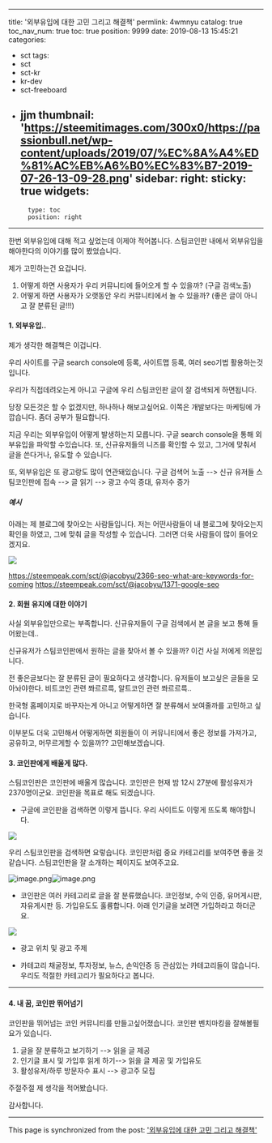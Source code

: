 
---
title: '외부유입에 대한 고민 그리고 해결책'
permlink: 4wmnyu
catalog: true
toc_nav_num: true
toc: true
position: 9999
date: 2019-08-13 15:45:21
categories:
- sct
tags:
- sct
- sct-kr
- kr-dev
- sct-freeboard
- jjm
thumbnail: 'https://steemitimages.com/300x0/https://passionbull.net/wp-content/uploads/2019/07/%EC%8A%A4%ED%81%AC%EB%A6%B0%EC%83%B7-2019-07-26-13-09-28.png'
sidebar:
    right:
        sticky: true
widgets:
    -
        type: toc
        position: right
---


한번 외부유입에 대해 적고 싶었는데 이제야 적어봅니다.
스팀코인판 내에서 외부유입을 해야한다의 이야기를 많이 봤었습니다. 

제가 고민하는건 요겁니다.

1. 어떻게 하면 사용자가 우리 커뮤니티에 들어오게 할 수 있을까? (구글 검색노출)
2. 어떻게 하면 사용자가 오랫동안 우리 커뮤니티에서 놀 수 있을까? (좋은 글이 아니고 잘 분류된 글!!!)


#### 1. 외부유입.. 

제가 생각한 해결책은 이겁니다.

우리 사이트를 구글 search console에 등록, 사이트맵 등록, 여러 seo기법 활용하는것입니다.

우리가 직접데려오는게 아니고 구글에 우리 스팀코인판 글이 잘 검색되게 하면됩니다.

당장 모든것은 할 수 없겠지만, 하나하나 해보고싶어요.
이쪽은 개발보다는 마케팅에 가깝습니다. 좀더 공부가 필요합니다.

지금 우리는 외부유입이 어떻게 발생하는지 모릅니다. 구글 search console을 통해 외부유입을 파악할 수있습니다. 또, 신규유저들의 니즈를 확인할 수 있고, 그거에 맞춰서 글을 쓴다거나, 유도할 수 있습니다.

또, 외부유입은 또 광고랑도 많이 연관돼있습니다.
구글 검색어 노출 --> 신규 유저들 스팀코인판에 접속 --> 글 읽기 --> 광고 수익 증대, 유저수 증가

##### 예시
아래는 제 블로그에 찾아오는 사람들입니다.
저는 어떤사람들이 내 블로그에 찾아오는지 확인을 하였고, 그에 맞춰 글을 작성할 수 있습니다.
그러면 더욱 사람들이 많이 들어오겠지요.

![](https://steemitimages.com/300x0/https://passionbull.net/wp-content/uploads/2019/07/%EC%8A%A4%ED%81%AC%EB%A6%B0%EC%83%B7-2019-07-26-13-09-28.png)

https://steempeak.com/sct/@jacobyu/2366-seo-what-are-keywords-for-coming
https://steempeak.com/sct/@jacobyu/1371-google-seo

#### 2. 회원 유지에 대한 이야기

사실 외부유입만으로는 부족합니다. 신규유저들이 구글 검색에서 본 글을 보고 통해 들어왔는데..

신규유저가 스팀코인판에서 원하는 글을 찾아서 볼 수 있을까? 이건 사실 저에게 의문입니다. 

전 좋은글보다는 잘 분류된 글이 필요하다고 생각합니다. 유저들이 보고싶은 글들을 모아놔야한다. 비트코인 관련 쫘르르륵, 알트코인 관련 쫘르르륵.. 

한국형 홈페이지로 바꾸자는게 아니고 어떻게하면 잘 분류해서 보여줄까를 고민하고 싶습니다.

이부분도 더욱 고민해서 어떻게하면 회원들이 이 커뮤니티에서 좋은 정보를 가져가고, 공유하고, 머무르게할 수 있을까?? 고민해보겠습니다.

#### 3. 코인판에게 배울게 많다.

스팀코인판은 코인판에 배울게 많습니다. 코인판은 현재 밤 12시 27분에 활성유저가 2370명이군요. 코인판을 목표로 해도 되겠습니다.


* 구글에 코인판을 검색하면 이렇게 뜹니다. 우리 사이트도 이렇게 뜨도록 해야합니다.

![](https://cdn.steemitimages.com/DQmeRjQc3YQ3i3ezQokVFbfbNkDXXBhtmeqbKb9NWfXnfCy/image.png)

우리 스팀코인판을 검색하면 요렇습니다. 코인판처럼 중요 카테고리를 보여주면 좋을 것 같습니다. 스팀코인판을 잘 소개하는 페이지도 보여주고요.

![image.png](https://steemitimages.com/300x0/https://files.steempeak.com/file/steempeak/jacobyu/0ViN3BEu-image.png)![image.png](https://steemitimages.com/300x0/https://files.steempeak.com/file/steempeak/jacobyu/zPAT3UrV-image.png)

*  코인판은 여러 카테고리로 글을 잘 분류했습니다. 코인정보, 수익 인증, 유머게시판, 자유게시판 등. 가입유도도 훌륭합니다. 아래 인기글을 보려면 가입하라고 하더군요.


![](https://steemitimages.com/300x0/https://cdn.steemitimages.com/DQmdtU64h6ZcwjuVMZdG3rz5L39gPQAU1acu8QuipcFhMry/image.png)

*  광고 위치 및 광고 주제

*  카테고리
채굴정보, 투자정보, 뉴스, 손익인증 등 관심있는 카테고리들이 많습니다.
우리도 적절한 카테고리가 필요하다고 봅니다.


----

#### 4. 내 꿈, 코인판 뛰어넘기

코인판을 뛰어넘는 코인 커뮤니티를 만들고싶어졌습니다.
코인판 벤치마킹을 잘해볼필요가 있습니다.

1. 글을 잘 분류하고 보기하기 --> 읽을 글 제공
2. 인기글 표시 및 가입후 읽게 하기--> 읽을 글 제공 및 가입유도 
3. 활성유저/하루 방문자수 표시 --> 광고주 모집

주절주절 제 생각을 적어봤습니다.

감사합니다.

- - -

This page is synchronized from the post: ['외부유입에 대한 고민 그리고 해결책'](https://steemit.com/@jacobyu/4wmnyu)
